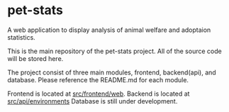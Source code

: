 # pet-stats
A web application to display analysis of animal welfare and adoptaion statistics.

This is the main repository of the pet-stats project. All of the source code will be stored here.

The project consist of three main modules, frontend, backend(api), and database. Please reference the README.md for each module.

Frontend is located at [src/frontend/web](https://github.com/Team-ANANA/pet-stats/tree/main/src/frontend/web).
Backend is located at [src/api/environments](https://github.com/Team-ANANA/pet-stats/tree/main/src/api/environments)
Database is still under development.
